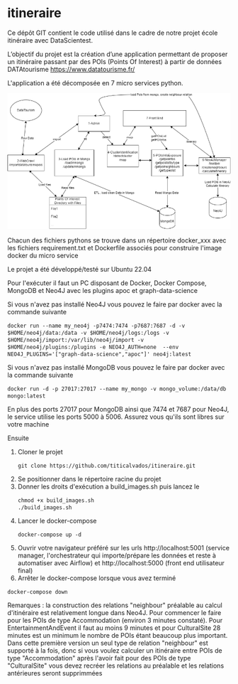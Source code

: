 # itineraire
Ce dépôt GIT contient le code utilisé dans le cadre de notre projet école itinéraire avec DataScientest.

L’objectif du projet est la création d’une application permettant de proposer un itinéraire passant par des POIs (Points Of Interest) à partir de données DATAtourisme https://www.datatourisme.fr/

L'application a été décomposée en 7 micro services python.

![alt text](https://github.com/titicalvados/itineraire/blob/main/architecture_microservices_v3.png?raw=true "Architecture en microservices")


Chacun des fichiers pythons se trouve dans un répertoire docker_xxx avec les fichiers requirement.txt et Dockerfile associés pour construire l'image docker du micro service

Le projet a été développé/testé sur Ubuntu 22.04

Pour l'exécuter il faut un PC disposant de Docker, Docker Compose, MongoDB et Neo4J avec les plugins apoc et graph-data-science

Si vous n'avez pas installé Neo4J vous pouvez le faire par docker avec la commande suivante
```
docker run --name my_neo4j -p7474:7474 -p7687:7687 -d -v $HOME/neo4j/data:/data -v $HOME/neo4j/logs:/logs -v $HOME/neo4j/import:/var/lib/neo4j/import -v $HOME/neo4j/plugins:/plugins -e NEO4J_AUTH=none  --env NEO4J_PLUGINS='["graph-data-science","apoc"]' neo4j:latest
```

Si vous n'avez pas installé MongoDB vous pouvez le faire par docker avec la commande suivante
```
docker run -d -p 27017:27017 --name my_mongo -v mongo_volume:/data/db mongo:latest
```

En plus des ports 27017 pour MongoDB ainsi que 7474 et 7687 pour Neo4J, le service utilise les ports 5000 à 5006. Assurez vous qu'ils sont libres sur votre machine

Ensuite 
1) Cloner le projet
   ```
   git clone https://github.com/titicalvados/itineraire.git
   ```
3) Se positionner dans le répertoire racine du projet
4) Donner les droits d'exécution a build_images.sh puis lancez le
   ```
   chmod +x build_images.sh
   ./build_images.sh
   ```
7) Lancer le docker-compose
   ```
   docker-compose up -d
   ```
9) Ouvrir votre navigateur préféré sur les urls http://localhost:5001 (service manager, l'orchestrateur qui importe/prépare les données et reste à automatiser avec Airflow) et http://localhost:5000 (front end utilisateur final)
10) Arrêter le docker-compose lorsque vous avez terminé
```
docker-compose down
```
Remarques : la construction des relations "neighbour" préalable au calcul d'itinéraire est relativement longue dans Neo4J.
Pour commencer le faire pour les POIs de type Accommodation (environ 3 minutes constaté). Pour EntertainmentAndEvent il faut au moins 9 minutes et pour CulturalSite 28 minutes est un minimum le nombre de POIs étant beaucoup plus important.
Dans cette première version un seul type de relation "neighbour" est supporté à la fois, donc si vous voulez calculer un itinéraire entre POIs de type "Accommodation" après l'avoir fait pour des POIs de type "CulturalSite" vous devez recréer les relations au préalable et les relations antérieures seront supprimmées
